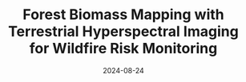 ---
title: "Forest Biomass Mapping with Terrestrial Hyperspectral Imaging for
Wildfire Risk Monitoring"
image: /images/publications/nathaniel_ssrr.png
collection: publications
category: preprint
permalink: /publication/2024-09-01-ananya-RAL
# excerpt: 'This paper is about fixing template issue #693.'
date: 2024-08-24
venue: 'Under Review'
# paperurl: 'http://academicpages.github.io/files/paper3.pdf'
citation: 'Nathaniel Hanson, James Tukpah, <b>Sarvesh Prajapati</b>, Yash Mewada, Taşkin Padır'
# slidesurl: 'ab'
---